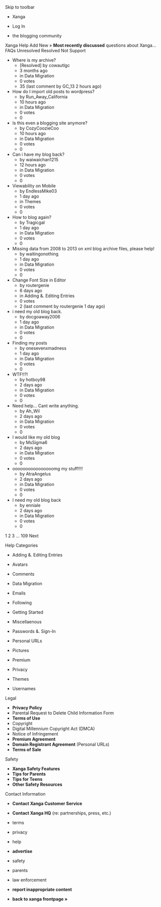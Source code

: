 Skip to toolbar

*   Xanga

*   Log In

*   the blogging community

Xanga Help Add New » **Most recently discussed** questions about Xanga… FAQs Unresolved Resolved Not Support

*   Where is my archive?
    *   \[Resolved\] by cowautlgc
    *   3 months ago
    *   in Data Migration
    *   0 votes
    *   35 (last comment by GC\_13 2 hours ago)
*   How do I import old posts to wordpress?
    *   by Run\_Away\_California
    *   10 hours ago
    *   in Data Migration
    *   0 votes
    *   0
*   Is this even a blogging site anymore?
    *   by CozyCoozieCoo
    *   10 hours ago
    *   in Data Migration
    *   0 votes
    *   0
*   Can i have my blog back?
    *   by waiwaichan1215
    *   12 hours ago
    *   in Data Migration
    *   0 votes
    *   0
*   Viewability on Mobile
    *   by EndlessMike03
    *   1 day ago
    *   in Themes
    *   0 votes
    *   0
*   How to blog again?
    *   by Tragicgal
    *   1 day ago
    *   in Data Migration
    *   0 votes
    *   0
*   Missing data from 2008 to 2013 on xml blog archive files, please help!
    *   by waitingonothing
    *   1 day ago
    *   in Data Migration
    *   0 votes
    *   0
*   Change Font Size in Editor
    *   by routergenie
    *   6 days ago
    *   in Adding &. Editing Entries
    *   0 votes
    *   2 (last comment by routergenie 1 day ago)
*   i need my old blog back.
    *   by docgoaway2006
    *   1 day ago
    *   in Data Migration
    *   0 votes
    *   0
*   Finding my posts
    *   by onesevenxmadness
    *   1 day ago
    *   in Data Migration
    *   0 votes
    *   0
*   WTF!!?!
    *   by hotboy98
    *   2 days ago
    *   in Data Migration
    *   0 votes
    *   0
*   Need help... Cant write anything.
    *   by Ah\_Wil
    *   2 days ago
    *   in Data Migration
    *   0 votes
    *   0
*   I would like my old blog
    *   by MsSigma6
    *   2 days ago
    *   in Data Migration
    *   0 votes
    *   0
*   oooooooooooooooomg my stuff!!!!
    *   by AtraAngelus
    *   2 days ago
    *   in Data Migration
    *   0 votes
    *   0
*   I need my old blog back
    *   by enniale
    *   2 days ago
    *   in Data Migration
    *   0 votes
    *   0

1 2 3 ... 109 Next

Help Categories

*   Adding &. Editing Entries
*   Avatars
*   Comments
*   Data Migration
*   Emails
*   Following
*   Getting Started
*   Miscellaenous

*   Passwords &. Sign-In
*   Personal URLs
*   Pictures
*   Premium
*   Privacy
*   Themes
*   Usernames

Legal

*   **Privacy Policy**
*   Parental Request to Delete Child Information Form
*   **Terms of Use**
*   Copyright
*   Digital Millennium Copyright Act (DMCA)
*   Notice of Infringement
*   **Premium Agreement**
*   **Domain Registrant Agreement** (Personal URLs)
*   **Terms of Sale**

Safety

*   **Xanga Safety Features**
*   **Tips for Parents**
*   **Tips for Teens**
*   **Other Safety Resources**

Contact Information

*   **Contact Xanga Customer Service**
*   **Contact Xanga HQ** (re: partnerships, press, etc.)

*   terms
*   privacy
*   help
*   **advertise**

*   safety
*   parents
*   law enforcement
*   **report inappropriate content**

*   **back to xanga frontpage »**